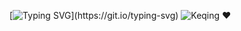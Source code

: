 [![Typing SVG](https://readme-typing-svg.demolab.com?font=Pacifico&size=50&duration=1500&pause=1000&color=C30000&width=435&lines=Welcome+on+my+profile+!)](https://git.io/typing-svg)
![Keqing ❤️](https://zupimages.net/up/23/36/q0wj.jpeg)